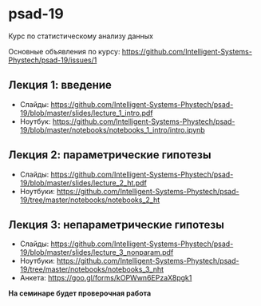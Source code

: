 # psad-19
Курс по статистическому анализу данных

Основные объявления по курсу: https://github.com/Intelligent-Systems-Phystech/psad-19/issues/1


## Лекция 1: введение
* Слайды: https://github.com/Intelligent-Systems-Phystech/psad-19/blob/master/slides/lecture_1_intro.pdf
* Ноутбук: https://github.com/Intelligent-Systems-Phystech/psad-19/blob/master/notebooks/notebooks_1_intro/intro.ipynb

## Лекция 2: параметрические гипотезы
* Слайды: https://github.com/Intelligent-Systems-Phystech/psad-19/blob/master/slides/lecture_2_ht.pdf
* Ноутбуки: https://github.com/Intelligent-Systems-Phystech/psad-19/tree/master/notebooks/notebooks_2_ht

## Лекция 3: непараметрические гипотезы
* Слайды: https://github.com/Intelligent-Systems-Phystech/psad-19/blob/master/slides/lecture_3_nonparam.pdf
* Ноутбуки: https://github.com/Intelligent-Systems-Phystech/psad-19/tree/master/notebooks/notebooks_3_nht
* Анкета: https://goo.gl/forms/kOPWwn6EPzaX8pgk1

__На семинаре будет проверочная работа__
